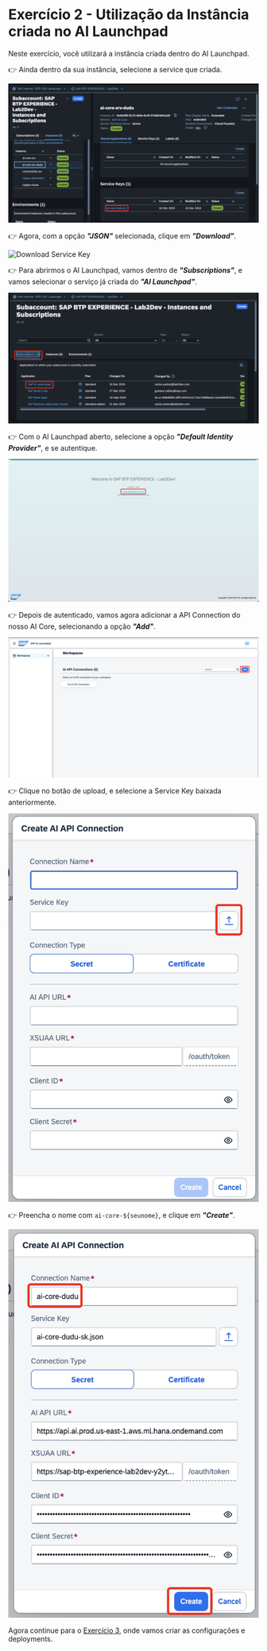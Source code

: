 # Exercício 2 - Utilização da Instância criada no AI Launchpad

Neste exercício, você utilizará a instância criada dentro do AI Launchpad.

👉 Ainda dentro da sua instância, selecione a service que criada.

![Select Service Key](assets/select-sk.jpg)

👉 Agora, com a opção **_"JSON"_** selecionada, clique em **_"Download"_**.

![Download Service Key](assets/download-sk.jpg)

👉 Para abrirmos o AI Launchpad, vamos dentro de **_"Subscriptions"_**, e vamos selecionar o serviço já criada do **_"AI Launchpad"_**.

![Open AI Launchpad](assets/open-ai-launchpad.png)

👉 Com o AI Launchpad aberto, selecione a opção **_"Default Identity Provider"_**, e se autentique.

![Select Default Identity](assets/default-identity-provider.png)

👉 Depois de autenticado, vamos agora adicionar a API Connection do nosso AI Core, selecionando a opção **_"Add"_**.

![Add API Connection](assets/add-ai-core.png)

👉 Clique no botão de upload, e selecione a Service Key baixada anteriormente.

![Upload Service Key](assets/upload-sk.png)

👉 Preencha o nome com `ai-core-${seunome}`, e clique em **_"Create"_**.

![Create API Connection](assets/create-api-connection.png)

Agora continue para o [Exercício 3](../ex3/README.md), onde vamos criar as configurações e deployments.